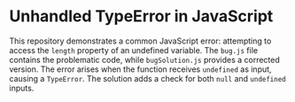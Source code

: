 # Unhandled TypeError in JavaScript

This repository demonstrates a common JavaScript error: attempting to access the `length` property of an undefined variable. The `bug.js` file contains the problematic code, while `bugSolution.js` provides a corrected version.  The error arises when the function receives `undefined` as input, causing a `TypeError`. The solution adds a check for both `null` and `undefined` inputs.